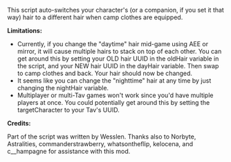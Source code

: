 This script auto-switches your character's (or a companion, if you set it that way) hair to a different hair when camp clothes are equipped.

**Limitations:**

- Currently, if you change the "daytime" hair mid-game using AEE or mirror, it will cause multiple hairs to stack on top of each other. You can get around this by setting your OLD hair UUID in the oldHair variable in the script, and your NEW hair UUID in the dayHair variable. Then swap to camp clothes and back. Your hair should now be changed.
- It seems like you can change the "nighttime" hair at any time by just changing the nightHair variable.
- Multiplayer or multi-Tav games won't work since you'd have multiple players at once. You could potentially get around this by setting the targetCharacter to your Tav's UUID.

**Credits:**

Part of the script was written by Wesslen.
Thanks also to Norbyte, Astralities, commanderstrawberry, whatsontheflip, kelocena, and c__hampagne for assistance with this mod.
